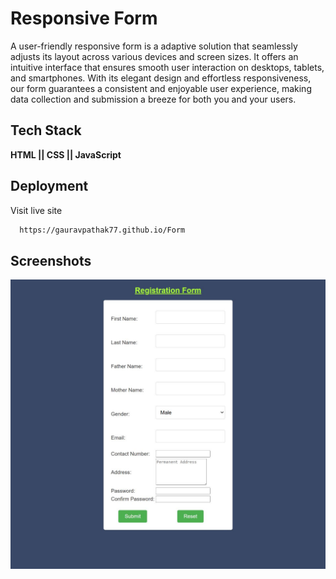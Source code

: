 
# Responsive Form

A user-friendly responsive form is a adaptive solution that seamlessly adjusts its layout across various devices and screen sizes. It offers an intuitive interface that ensures smooth user interaction on desktops, tablets, and smartphones. With its elegant design and effortless responsiveness, our form guarantees a consistent and enjoyable user experience, making data collection and submission a breeze for both you and your users.


## Tech Stack

**HTML || CSS || JavaScript** 


## Deployment

Visit live site

```bash
  https://gauravpathak77.github.io/Form
```


## Screenshots

![App Screenshot](./images/form.jpg)

